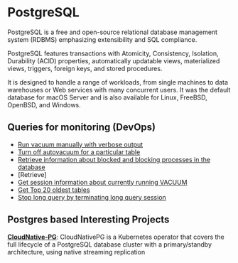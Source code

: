 # PostgreSQL

PostgreSQL is a free and open-source relational database management system (RDBMS) emphasizing extensibility and SQL compliance.

PostgreSQL features transactions with Atomicity, Consistency, Isolation, Durability (ACID) properties, automatically updatable views, materialized views, triggers, foreign keys, and stored procedures.

It is designed to handle a range of workloads, from single machines to data warehouses or Web services with many concurrent users.
It was the default database for macOS Server and is also available for Linux, FreeBSD, OpenBSD, and Windows.

## Queries for monitoring (DevOps)

- [Run vacuum manually with verbose output](./monitoring/manual_verbose_vacuum.sql)
- [Turn off autovacuum for a particular table](./monitoring/alter_table_turn_autovacuum_off.sql)
- [Retrieve information about blocked and blocking processes in the database](./monitoring/retrieve_blocked_processes.sql)
- [Retrieve]
- [Get session information about currently running VACUUM](./monitoring/get_vacuum_info.sql)
- [Get Top 20 oldest tables](./monitoring/get_20_oldest_tables.sql)
- [Stop long query by terminating long query session](./monitoring/terminate_long_query_session.sql)

## Postgres based Interesting Projects

**[CloudNative-PG](https://github.com/cloudnative-pg/cloudnative-pg)**:
CloudNativePG is a Kubernetes operator that covers the full lifecycle of a PostgreSQL database cluster with a primary/standby architecture, using native streaming replication
